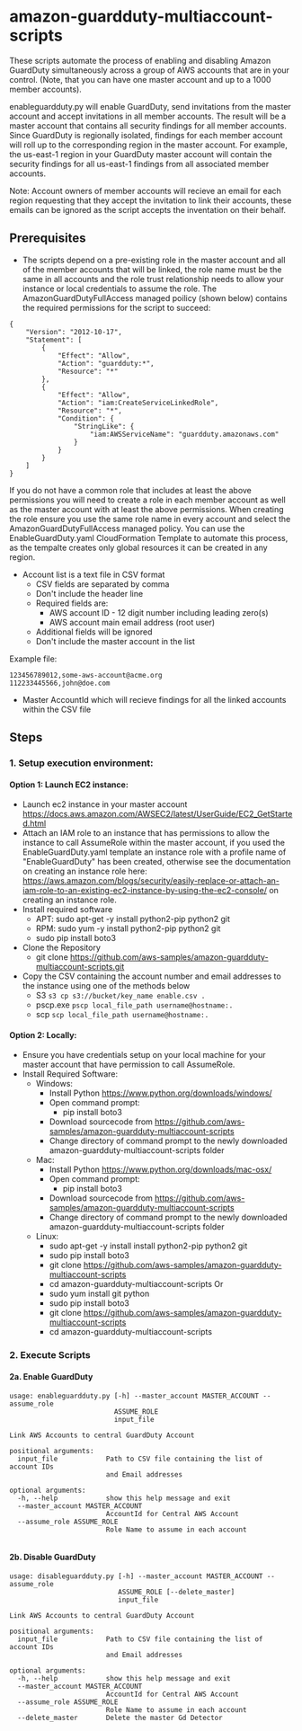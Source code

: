 # amazon-guardduty-multiaccount-scripts

These scripts automate the process of enabling and disabling Amazon GuardDuty simultaneously across a group of AWS accounts that are in your control. (Note, that you can have one master account and up to a 1000 member accounts).

enableguardduty.py will enable GuardDuty, send invitations from the master account and accept invitations in all member accounts. The result will be a master account that contains all security findings for all member accounts. Since GuardDuty is regionally isolated, findings for each member account will roll up to the corresponding region in the master account. For example, the us-east-1 region in your GuardDuty master account will contain the security findings for all us-east-1 findings from all associated member accounts.

Note: Account owners of member accounts will recieve an email for each region requesting that they accept the invitation to link their accounts, these emails can be ignored as the script accepts the inventation on their behalf.

## Prerequisites

* The scripts depend on a pre-existing role in the master account and all of the member accounts that will be linked, the role name must be the same in all accounts and the role trust relationship needs to allow your instance or local credentials to assume the role.  The AmazonGuardDutyFullAccess managed poilicy (shown below) contains the required permissions for the script to succeed:

``` 
{
    "Version": "2012-10-17",
    "Statement": [
        {
            "Effect": "Allow",
            "Action": "guardduty:*",
            "Resource": "*"
        },
        {
            "Effect": "Allow",
            "Action": "iam:CreateServiceLinkedRole",
            "Resource": "*",
            "Condition": {
                "StringLike": {
                    "iam:AWSServiceName": "guardduty.amazonaws.com"
                }
            }
        }
    ]
}
```

If you do not have a common role that includes at least the above permissions you will need to create a role in each member account as well as the master account with at least the above permissions.  When creating the role ensure you use the same role name in every account and select the AmazonGuardDutyFullAccess managed policy.  You can use the EnableGuardDuty.yaml CloudFormation Template to automate this process, as the tempalte creates only global resources it can be created in any region.    

* Account list is a text file in CSV format
    * CSV fields are separated by comma
    * Don't include the header line
    * Required fields are:
        * AWS account ID - 12 digit number including leading zero(s)
        * AWS account main email address (root user)
    * Additional fields will be ignored
    * Don't include the master account in the list

Example file:
```
123456789012,some-aws-account@acme.org
112233445566,john@doe.com
```
* Master AccountId which will recieve findings for all the linked accounts within the CSV file 

## Steps
### 1. Setup execution environment:
#### Option 1: Launch EC2 instance:
* Launch ec2 instance in your master account https://docs.aws.amazon.com/AWSEC2/latest/UserGuide/EC2_GetStarted.html
* Attach an IAM role to an instance that has permissions to allow the instance to call AssumeRole within the master account, if you used the EnableGuardDuty.yaml template an instance role with a profile name of "EnableGuardDuty" has been created, otherwise see the documentation on creating an instance role here:  https://aws.amazon.com/blogs/security/easily-replace-or-attach-an-iam-role-to-an-existing-ec2-instance-by-using-the-ec2-console/ on creating an instance role.
* Install required software
    * APT: sudo apt-get -y install python2-pip python2 git
    * RPM: sudo yum -y install python2-pip python2 git
    * sudo pip install boto3
* Clone the Repository
    * git clone https://github.com/aws-samples/amazon-guardduty-multiaccount-scripts.git
* Copy the CSV containing the account number and email addresses to the instance using one of the methods below
    * S3 `s3 cp s3://bucket/key_name enable.csv .`
    * pscp.exe `pscp local_file_path username@hostname:.`
    * scp `scp local_file_path username@hostname:.`

#### Option 2: Locally:
* Ensure you have credentials setup on your local machine for your master account that have permission to call AssumeRole.
* Install Required Software:
    * Windows:
        * Install Python https://www.python.org/downloads/windows/
        * Open command prompt:
            * pip install boto3
        * Download sourcecode from https://github.com/aws-samples/amazon-guardduty-multiaccount-scripts
        * Change directory of command prompt to the newly downloaded amazon-guardduty-multiaccount-scripts folder
    * Mac:
        * Install Python https://www.python.org/downloads/mac-osx/
        * Open command prompt:
            * pip install boto3
        * Download sourcecode from https://github.com/aws-samples/amazon-guardduty-multiaccount-scripts
        * Change directory of command prompt to the newly downloaded amazon-guardduty-multiaccount-scripts folder
    * Linux:
        * sudo apt-get -y install install python2-pip python2 git
        * sudo pip install boto3
        * git clone https://github.com/aws-samples/amazon-guardduty-multiaccount-scripts
        * cd amazon-guardduty-multiaccount-scripts
        Or
        * sudo yum install git python
        * sudo pip install boto3
        * git clone https://github.com/aws-samples/amazon-guardduty-multiaccount-scripts
        * cd amazon-guardduty-multiaccount-scripts

### 2. Execute Scripts
#### 2a. Enable GuardDuty

```
usage: enableguardduty.py [-h] --master_account MASTER_ACCOUNT --assume_role
                          ASSUME_ROLE
                          input_file

Link AWS Accounts to central GuardDuty Account

positional arguments:
  input_file            Path to CSV file containing the list of account IDs
                        and Email addresses

optional arguments:
  -h, --help            show this help message and exit
  --master_account MASTER_ACCOUNT
                        AccountId for Central AWS Account
  --assume_role ASSUME_ROLE
                        Role Name to assume in each account
  
```
    
#### 2b. Disable GuardDuty

```
usage: disableguardduty.py [-h] --master_account MASTER_ACCOUNT --assume_role
                           ASSUME_ROLE [--delete_master]
                           input_file

Link AWS Accounts to central GuardDuty Account

positional arguments:
  input_file            Path to CSV file containing the list of account IDs
                        and Email addresses

optional arguments:
  -h, --help            show this help message and exit
  --master_account MASTER_ACCOUNT
                        AccountId for Central AWS Account
  --assume_role ASSUME_ROLE
                        Role Name to assume in each account
  --delete_master       Delete the master Gd Detector
```
